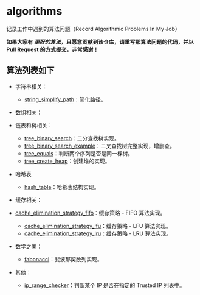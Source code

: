 # algorithms

记录工作中遇到的算法问题（Record Algorithmic Problems In My Job）

**如果大家有 *更好的算法*，且愿意贡献到该仓库，请重写那算法问题的代码，并以 Pull Request 的方式提交，非常感谢！**

## 算法列表如下

- 字符串相关：
  
  - [string_simplify_path](https://github.com/charleslxh/algorithms/blob/master/string_simplify_path.md)：简化路径。

- 数组相关：

- 链表和树相关：
  
  - [tree_binary_search](https://github.com/charleslxh/algorithms/blob/master/tree_binary_search.md)：二分查找树实现。
  - [tree_binary_search_example](https://github.com/charleslxh/algorithms/blob/master/tree_binary_search_example.md)：二叉查找树完整实现，增删查。
  - [tree_equals](https://github.com/charleslxh/algorithms/blob/master/tree_equals.md)：判断两个序列是否是同一棵树。
  - [tree_create_heap](https://github.com/charleslxh/algorithms/blob/master/tree_create_heap.md)：创建堆的实现。

- 哈希表

  - [hash_table](https://github.com/charleslxh/algorithms/blob/master/hash_table.md)：哈希表结构实现。

- 缓存相关：

- [cache_elimination_strategy_fifo](https://github.com/charleslxh/algorithms/blob/master/cache_elimination_strategy_fifo.md)：缓存策略 - FIFO 算法实现。
  - [cache_elimination_strategy_lfu](https://github.com/charleslxh/algorithms/blob/master/cache_elimination_strategy_lfu.md)：缓存策略 - LFU 算法实现。
  - [cache_elimination_strategy_lru](https://github.com/charleslxh/algorithms/blob/master/cache_elimination_strategy_lru.md)：缓存策略 - LRU 算法实现。

- 数学之美：

  - [fabonacci](https://github.com/charleslxh/algorithms/blob/master/fabonacci.md)：斐波那契数列实现。
  
- 其他：

  - [ip_range_checker](https://github.com/charleslxh/algorithms/blob/master/ip_range_checker.md)：判断某个 IP 是否在指定的 Trusted IP 列表中。

